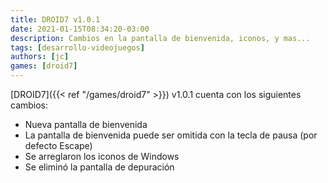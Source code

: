```yaml
---
title: DROID7 v1.0.1
date: 2021-01-15T08:34:20-03:00
description: Cambios en la pantalla de bienvenida, iconos, y mas...
tags: [desarrollo-videojuegos]
authors: [jc]
games: [droid7]
---
```


[DROID7]({{< ref "/games/droid7" >}}) v1.0.1 cuenta con los siguientes cambios:

-   Nueva pantalla de bienvenida
-   La pantalla de bienvenida puede ser omitida con la tecla de pausa (por defecto Escape)
-   Se arreglaron los iconos de Windows
-   Se eliminó la pantalla de depuración
